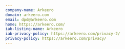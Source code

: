 ```yaml
---
company-name: Arkeero
domain: arkeero.com
email: dpd@arkeero.com
home: https://arkeero.com/
iab-listing-name: Arkeero
iab-privacy-policy: https://arkeero.com/privacy-2/
privacy-policy: https://arkeero.com/privacy/
---
```




